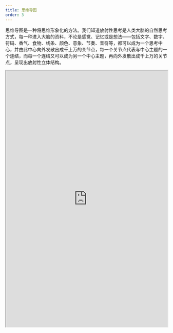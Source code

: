```yaml
---
title: 思维导图
order: 3
---
```


思维导图是一种将思维形象化的方法。我们知道放射性思考是人类大脑的自然思考方式，每一种进入大脑的资料，不论是感觉、记忆或是想法——包括文字、数字、符码、香气、食物、线条、颜色、意象、节奏、音符等，都可以成为一个思考中心，并由此中心向外发散出成千上万的关节点，每一个关节点代表与中心主题的一个连结，而每一个连结又可以成为另一个中心主题，再向外发散出成千上万的关节点，呈现出放射性立体结构。

<iframe src="https://herbox-embed.alipay.com/p/f6/demo_scenecase_mindmap?editorSlider=expand&previewZoom=100" width="100%" height=800/>
